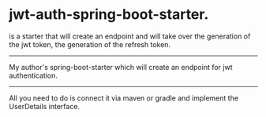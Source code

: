

jwt-auth-spring-boot-starter.
=====================

is a starter that will create an endpoint and will take over
 the generation of the jwt token, the generation 
 of the refresh token.
***
My author's spring-boot-starter 
which will create an endpoint 
for jwt authentication.
***
All you need to do is connect it via maven or gradle 
and implement the UserDetails interface.